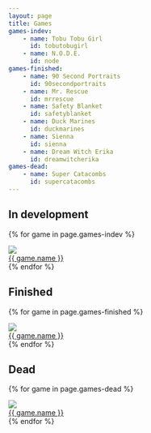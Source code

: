 ```yaml
---
layout: page
title: Games
games-indev:
    - name: Tobu Tobu Girl
      id: tobutobugirl
    - name: N.O.D.E.
      id: node
games-finished:
    - name: 90 Second Portraits
      id: 90secondportraits
    - name: Mr. Rescue
      id: mrrescue
    - name: Safety Blanket
      id: safetyblanket
    - name: Duck Marines
      id: duckmarines
    - name: Sienna
      id: sienna
    - name: Dream Witch Erika
      id: dreamwitcherika
games-dead:
    - name: Super Catacombs
      id: supercatacombs
---
```

## In development ##

{% for game in page.games-indev %}
<div class="game-cell">
	<div class="game-thumb">
		<a href="/games/{{ game.id }}">
			<img src="/img/thumb/{{ game.id }}.png">
		</a>
	</div>
	<div class="game-name">
		<a href="/games/{{ game.id }}">
			{{ game.name }}
		</a>
	</div>
</div>
{% endfor %}

## Finished ##

{% for game in page.games-finished %}
<div class="game-cell">
	<div class="game-thumb">
		<a href="/games/{{ game.id }}">
			<img src="/img/thumb/{{ game.id }}.png">
		</a>
	</div>
	<div class="game-name">
		<a href="/games/{{ game.id }}">
			{{ game.name }}
		</a>
	</div>
</div>
{% endfor %}

## Dead ##

{% for game in page.games-dead %}
<div class="game-cell">
	<div class="game-thumb">
		<a href="/games/{{ game.id }}">
			<img src="/img/thumb/{{ game.id }}.png">
		</a>
	</div>
	<div class="game-name">
		<a href="/games/{{ game.id }}">
			{{ game.name }}
		</a>
	</div>
</div>
{% endfor %}
